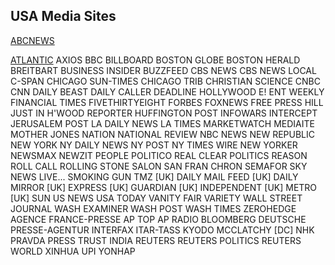 ## USA Media Sites
[ABCNEWS](http://www.abcnews.com)

[ATLANTIC](www.theatlantic.com)
AXIOS
BBC
BILLBOARD
BOSTON GLOBE
BOSTON HERALD
BREITBART
BUSINESS INSIDER
BUZZFEED
CBS NEWS
CBS NEWS LOCAL
C-SPAN
CHICAGO SUN-TIMES
CHICAGO TRIB
CHRISTIAN SCIENCE
CNBC
CNN
DAILY BEAST
DAILY CALLER
DEADLINE HOLLYWOOD
E!
ENT WEEKLY
FINANCIAL TIMES
FIVETHIRTYEIGHT
FORBES
FOXNEWS
FREE PRESS
HILL JUST IN
H'WOOD REPORTER
HUFFINGTON POST
INFOWARS
INTERCEPT
JERUSALEM POST
LA DAILY NEWS
LA TIMES
MARKETWATCH
MEDIAITE
MOTHER JONES
NATION
NATIONAL REVIEW
NBC NEWS
NEW REPUBLIC
NEW YORK
NY DAILY NEWS
NY POST
NY TIMES WIRE
NEW YORKER
NEWSMAX
NEWZIT
PEOPLE
POLITICO
REAL CLEAR POLITICS
REASON
ROLL CALL
ROLLING STONE
SALON
SAN FRAN CHRON
SEMAFOR
SKY NEWS LIVE...
SMOKING GUN
TMZ
[UK] DAILY MAIL FEED
[UK] DAILY MIRROR
[UK] EXPRESS
[UK] GUARDIAN
[UK] INDEPENDENT
[UK] METRO
[UK] SUN
US NEWS
USA TODAY
VANITY FAIR
VARIETY
WALL STREET JOURNAL
WASH EXAMINER
WASH POST
WASH TIMES
ZEROHEDGE
AGENCE FRANCE-PRESSE
AP TOP
AP RADIO
BLOOMBERG
DEUTSCHE PRESSE-AGENTUR
INTERFAX
ITAR-TASS
KYODO
MCCLATCHY [DC]
NHK
PRAVDA
PRESS TRUST INDIA
REUTERS
REUTERS POLITICS
REUTERS WORLD
XINHUA
UPI
YONHAP
